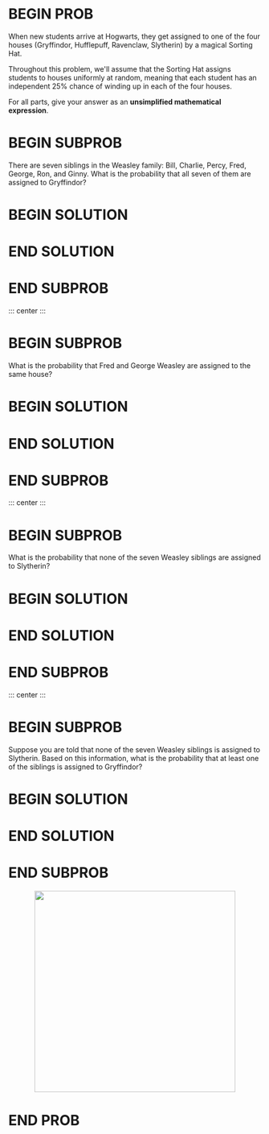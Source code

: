 # BEGIN PROB

When new students arrive
at Hogwarts, they get assigned to one of the four houses (Gryffindor,
Hufflepuff, Ravenclaw, Slytherin) by a magical Sorting Hat.

Throughout this problem, we'll assume that the Sorting Hat assigns
students to houses uniformly at random, meaning that each student has an
independent 25% chance of winding up in each of the four houses.

For all parts, give your answer as an **unsimplified mathematical
expression**.

# BEGIN SUBPROB

There are seven siblings in the Weasley family: Bill, Charlie, Percy,
Fred, George, Ron, and Ginny. What is the probability that all seven of
them are assigned to Gryffindor?

# BEGIN SOLUTION

# END SOLUTION

# END SUBPROB

::: center
:::

# BEGIN SUBPROB

What is the probability that Fred and George Weasley are assigned to the
same house?

# BEGIN SOLUTION

# END SOLUTION

# END SUBPROB

::: center
:::

# BEGIN SUBPROB

What is the probability that none of the seven Weasley siblings are
assigned to Slytherin?

# BEGIN SOLUTION

# END SOLUTION

# END SUBPROB

::: center
:::

# BEGIN SUBPROB

Suppose you are told that none of the seven Weasley siblings is assigned
to Slytherin. Based on this information, what is the probability that at
least one of the siblings is assigned to Gryffindor?

# BEGIN SOLUTION

# END SOLUTION

# END SUBPROB

<center><img src='../assets/images/wi25-final/hat.jpg' width=400></center>

# END PROB